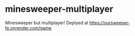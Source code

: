 # minesweeper-multiplayer
Minesweeper but multiplayer!
Deplyed at https://oursweeper-fe.onrender.com/game
